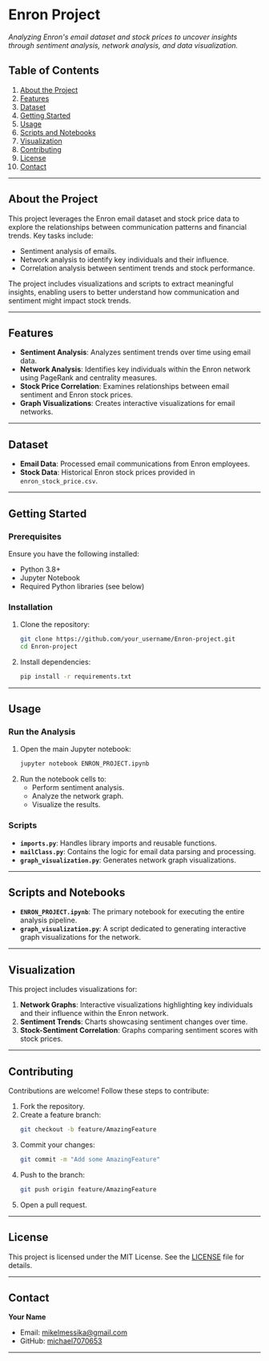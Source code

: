 
# **Enron Project**  
_Analyzing Enron's email dataset and stock prices to uncover insights through sentiment analysis, network analysis, and data visualization._

## **Table of Contents**
1. [About the Project](#about-the-project)
2. [Features](#features)
3. [Dataset](#dataset)
4. [Getting Started](#getting-started)
5. [Usage](#usage)
6. [Scripts and Notebooks](#scripts-and-notebooks)
7. [Visualization](#visualization)
8. [Contributing](#contributing)
9. [License](#license)
10. [Contact](#contact)

---

## **About the Project**
This project leverages the Enron email dataset and stock price data to explore the relationships between communication patterns and financial trends. Key tasks include:
- Sentiment analysis of emails.
- Network analysis to identify key individuals and their influence.
- Correlation analysis between sentiment trends and stock performance.

The project includes visualizations and scripts to extract meaningful insights, enabling users to better understand how communication and sentiment might impact stock trends.

---

## **Features**
- **Sentiment Analysis**: Analyzes sentiment trends over time using email data.
- **Network Analysis**: Identifies key individuals within the Enron network using PageRank and centrality measures.
- **Stock Price Correlation**: Examines relationships between email sentiment and Enron stock prices.
- **Graph Visualizations**: Creates interactive visualizations for email networks.

---

## **Dataset**
- **Email Data**: Processed email communications from Enron employees.
- **Stock Data**: Historical Enron stock prices provided in `enron_stock_price.csv`.

---

## **Getting Started**
### **Prerequisites**
Ensure you have the following installed:
- Python 3.8+
- Jupyter Notebook
- Required Python libraries (see below)

### **Installation**
1. Clone the repository:
   ```bash
   git clone https://github.com/your_username/Enron-project.git
   cd Enron-project
   ```
2. Install dependencies:
   ```bash
   pip install -r requirements.txt
   ```

---

## **Usage**
### **Run the Analysis**
1. Open the main Jupyter notebook:
   ```bash
   jupyter notebook ENRON_PROJECT.ipynb
   ```
2. Run the notebook cells to:
   - Perform sentiment analysis.
   - Analyze the network graph.
   - Visualize the results.

### **Scripts**
- **`imports.py`**: Handles library imports and reusable functions.
- **`mailClass.py`**: Contains the logic for email data parsing and processing.
- **`graph_visualization.py`**: Generates network graph visualizations.

---

## **Scripts and Notebooks**
- **`ENRON_PROJECT.ipynb`**: The primary notebook for executing the entire analysis pipeline.
- **`graph_visualization.py`**: A script dedicated to generating interactive graph visualizations for the network.

---

## **Visualization**
This project includes visualizations for:
1. **Network Graphs**: Interactive visualizations highlighting key individuals and their influence within the Enron network.
2. **Sentiment Trends**: Charts showcasing sentiment changes over time.
3. **Stock-Sentiment Correlation**: Graphs comparing sentiment scores with stock prices.

---

## **Contributing**
Contributions are welcome! Follow these steps to contribute:
1. Fork the repository.
2. Create a feature branch:
   ```bash
   git checkout -b feature/AmazingFeature
   ```
3. Commit your changes:
   ```bash
   git commit -m "Add some AmazingFeature"
   ```
4. Push to the branch:
   ```bash
   git push origin feature/AmazingFeature
   ```
5. Open a pull request.

---

## **License**
This project is licensed under the MIT License. See the [LICENSE](LICENSE) file for details.

---

## **Contact**
**Your Name**  
- Email: [mikelmessika@gmail.com](mailto:your_email@example.com)  
- GitHub: [michael7070653](https://github.com/your_username)

---
